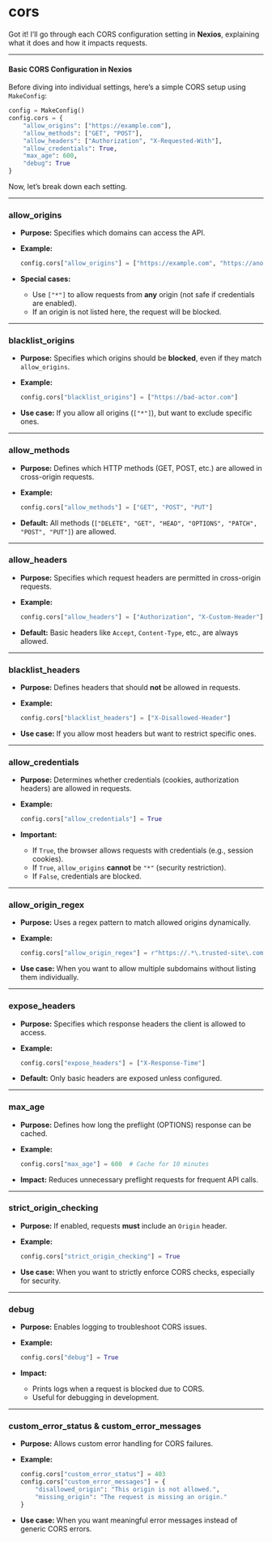 
# cors

Got it! I’ll go through each CORS configuration setting in **Nexios**, explaining what it does and how it impacts requests.

***

#### **Basic CORS Configuration in Nexios**

Before diving into individual settings, here’s a simple CORS setup using `MakeConfig`:

```python
config = MakeConfig()
config.cors = {
    "allow_origins": ["https://example.com"],
    "allow_methods": ["GET", "POST"],
    "allow_headers": ["Authorization", "X-Requested-With"],
    "allow_credentials": True,
    "max_age": 600,
    "debug": True
}
```

Now, let’s break down each setting.

***

### allow\_origins

* **Purpose:** Specifies which domains can access the API.
*   **Example:**

    ```python
    config.cors["allow_origins"] = ["https://example.com", "https://another-site.com"]
    ```
* **Special cases:**
  * Use `["*"]` to allow requests from **any** origin (not safe if credentials are enabled).
  * If an origin is not listed here, the request will be blocked.

***

### blacklist\_origins

* **Purpose:** Specifies which origins should be **blocked**, even if they match `allow_origins`.
*   **Example:**

    ```python
    config.cors["blacklist_origins"] = ["https://bad-actor.com"]
    ```
* **Use case:** If you allow all origins (`["*"]`), but want to exclude specific ones.

***

### allow\_methods

* **Purpose:** Defines which HTTP methods (GET, POST, etc.) are allowed in cross-origin requests.
*   **Example:**

    ```python
    config.cors["allow_methods"] = ["GET", "POST", "PUT"]
    ```
* **Default:** All methods (`["DELETE", "GET", "HEAD", "OPTIONS", "PATCH", "POST", "PUT"]`) are allowed.

***

### allow\_headers

* **Purpose:** Specifies which request headers are permitted in cross-origin requests.
*   **Example:**

    ```python
    config.cors["allow_headers"] = ["Authorization", "X-Custom-Header"]
    ```
* **Default:** Basic headers like `Accept`, `Content-Type`, etc., are always allowed.

***

### blacklist\_headers

* **Purpose:** Defines headers that should **not** be allowed in requests.
*   **Example:**

    ```python
    config.cors["blacklist_headers"] = ["X-Disallowed-Header"]
    ```
* **Use case:** If you allow most headers but want to restrict specific ones.

***

### allow\_credentials

* **Purpose:** Determines whether credentials (cookies, authorization headers) are allowed in requests.
*   **Example:**

    ```python
    config.cors["allow_credentials"] = True
    ```
* **Important:**
  * If `True`, the browser allows requests with credentials (e.g., session cookies).
  * If `True`, `allow_origins` **cannot** be `"*"` (security restriction).
  * If `False`, credentials are blocked.

***

### allow\_origin\_regex

* **Purpose:** Uses a regex pattern to match allowed origins dynamically.
*   **Example:**

    ```python
    config.cors["allow_origin_regex"] = r"https://.*\.trusted-site\.com"
    ```
* **Use case:** When you want to allow multiple subdomains without listing them individually.

***

### expose\_headers

* **Purpose:** Specifies which response headers the client is allowed to access.
*   **Example:**

    ```python
    config.cors["expose_headers"] = ["X-Response-Time"]
    ```
* **Default:** Only basic headers are exposed unless configured.

***

### max\_age

* **Purpose:** Defines how long the preflight (OPTIONS) response can be cached.
*   **Example:**

    ```python
    config.cors["max_age"] = 600  # Cache for 10 minutes
    ```
* **Impact:** Reduces unnecessary preflight requests for frequent API calls.

***

### strict\_origin\_checking

* **Purpose:** If enabled, requests **must** include an `Origin` header.
*   **Example:**

    ```python
    config.cors["strict_origin_checking"] = True
    ```
* **Use case:** When you want to strictly enforce CORS checks, especially for security.

***

### debug

* **Purpose:** Enables logging to troubleshoot CORS issues.
*   **Example:**

    ```python
    config.cors["debug"] = True
    ```
* **Impact:**
  * Prints logs when a request is blocked due to CORS.
  * Useful for debugging in development.

***

### custom\_error\_status & custom\_error\_messages

* **Purpose:** Allows custom error handling for CORS failures.
*   **Example:**

    ```python
    config.cors["custom_error_status"] = 403
    config.cors["custom_error_messages"] = {
        "disallowed_origin": "This origin is not allowed.",
        "missing_origin": "The request is missing an origin."
    }
    ```
* **Use case:** When you want meaningful error messages instead of generic CORS errors.
